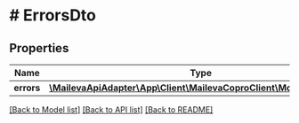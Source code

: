 # # ErrorsDto

## Properties

Name | Type | Description | Notes
------------ | ------------- | ------------- | -------------
**errors** | [**\MailevaApiAdapter\App\Client\MailevaCoproClient\Model\ErrorDto[]**](ErrorDto.md) |  | [optional]

[[Back to Model list]](../../README.md#models) [[Back to API list]](../../README.md#endpoints) [[Back to README]](../../README.md)
